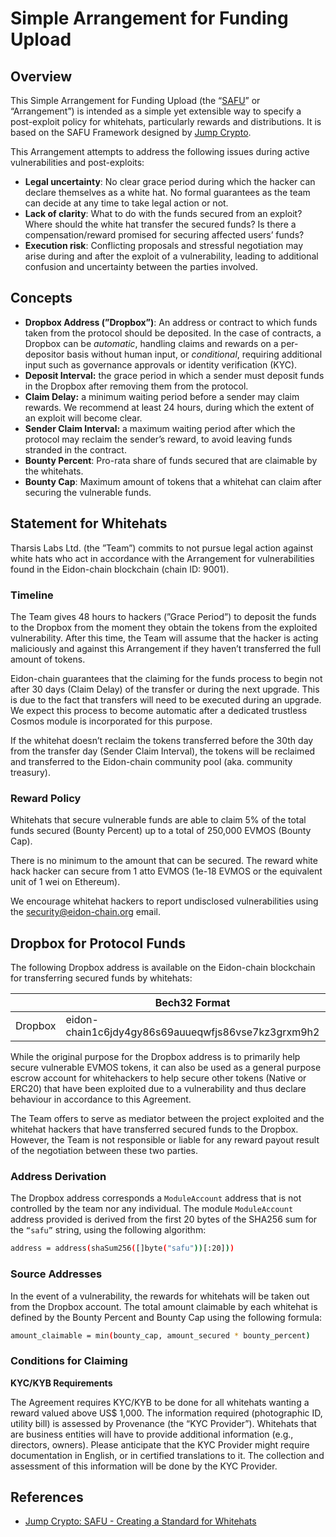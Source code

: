 # Simple Arrangement for Funding Upload

## Overview

This Simple Arrangement for Funding Upload (the
“[SAFU](https://jumpcrypto.com/safu-creating-a-standard-for-whitehats/)” or
“Arrangement”) is intended as a simple yet extensible way to specify a
post-exploit policy for whitehats, particularly rewards and distributions. It is
based on the SAFU Framework designed by [Jump Crypto](https://jumpcrypto.com/).

This Arrangement attempts to address the following issues during active
vulnerabilities and post-exploits:

- **Legal uncertainty**: No clear grace period during which the hacker can
  declare themselves as a white hat. No formal guarantees as the team can decide
  at any time to take legal action or not.
- **Lack of clarity**: What to do with the funds secured from an exploit? Where
  should the white hat transfer the secured funds? Is there a
  compensation/reward promised for securing affected users’ funds?
- **Execution risk**: Conflicting proposals and stressful negotiation may arise
  during and after the exploit of a vulnerability, leading to additional
  confusion and uncertainty between the parties involved.

## Concepts

- **Dropbox Address (”Dropbox”)**: An address or contract to which funds taken
  from the protocol should be deposited. In the case of contracts, a Dropbox can
  be *automatic*, handling claims and rewards on a per-depositor basis without
  human input, or *conditional*, requiring additional input such as governance
  approvals or identity verification (KYC).
- **Deposit Interval:** the grace period in which a sender must deposit funds in
  the Dropbox after removing them from the protocol.
- **Claim Delay:** a minimum waiting period before a sender may claim rewards.
  We recommend at least 24 hours, during which the extent of an exploit will
  become clear.
- **Sender Claim Interval:** a maximum waiting period after which the protocol
  may reclaim the sender’s reward, to avoid leaving funds stranded in the
  contract.
- **Bounty Percent**: Pro-rata share of funds secured that are claimable by the
  whitehats.
- **Bounty Cap**: Maximum amount of tokens that a whitehat can claim after
  securing the vulnerable funds.

## Statement for Whitehats

Tharsis Labs Ltd. (the ”Team”) commits to not pursue legal action against white
hats who act in accordance with the Arrangement for vulnerabilities found in the
Eidon-chain blockchain (chain ID: 9001).

### Timeline

The Team gives 48 hours to hackers (”Grace Period”) to deposit the funds to the
Dropbox from the moment they obtain the tokens from the exploited vulnerability.
After this time, the Team will assume that the hacker is acting maliciously and
against this Arrangement if they haven’t transferred the full amount of tokens.

Eidon-chain guarantees that the claiming for the funds process to begin not after 30
days (Claim Delay) of the transfer or during the next upgrade. This is due to
the fact that transfers will need to be executed during an upgrade. We expect
this process to become automatic after a dedicated trustless Cosmos module is
incorporated for this purpose.

If the whitehat doesn’t reclaim the tokens transferred before the 30th day from
the transfer day (Sender Claim Interval), the tokens will be reclaimed and
transferred to the Eidon-chain community pool (aka. community treasury).

### Reward Policy

Whitehats that secure vulnerable funds are able to claim 5% of the total funds
secured (Bounty Percent) up to a total of 250,000 EVMOS (Bounty Cap).

There is no minimum to the amount that can be secured. The reward white hack
hacker can secure from 1 atto EVMOS (1e-18 EVMOS or the equivalent unit of 1 wei
on Ethereum).

We encourage whitehat hackers to report undisclosed vulnerabilities using the
<security@eidon-chain.org> email.

## Dropbox for Protocol Funds

The following Dropbox address is available on the Eidon-chain blockchain for
transferring secured funds by whitehats:

|         | Bech32 Format                                | Hex Format                                 |
| ------- | -------------------------------------------- | ------------------------------------------ |
| Dropbox | eidon-chain1c6jdy4gy86s69auueqwfjs86vse7kz3grxm9h2 | 0xc6A4d255043ea1A2F79CC81c9940FA6433eb0A28 |

While the original purpose for the Dropbox address is to primarily help secure
vulnerable EVMOS tokens, it can also be used as a general purpose escrow account
for whitehackers to help secure other tokens (Native or ERC20) that have been
exploited due to a vulnerability and thus declare behaviour in accordance to
this Agreement.

The Team offers to serve as mediator between the project exploited and the
whitehat hackers that have transferred secured funds to the Dropbox. However,
the Team is not responsible or liable for any reward payout result of the
negotiation between these two parties.

### Address Derivation

The Dropbox address corresponds a `ModuleAccount` address that is not controlled
by the team nor any individual. The module `ModuleAccount` address provided is
derived from the first 20 bytes of the SHA256 sum for the `“safu”` string, using
the following algorithm:

```bash
address = address(shaSum256([]byte("safu"))[:20]))
```

### Source Addresses

In the event of a vulnerability, the rewards for whitehats will be taken out
from the Dropbox account. The total amount claimable by each whitehat is defined
by the Bounty Percent and Bounty Cap using the following formula:

```bash
amount_claimable = min(bounty_cap, amount_secured * bounty_percent)
```

### Conditions for Claiming

**KYC/KYB Requirements**

The Agreement requires KYC/KYB to be done for all whitehats wanting a reward
valued above US$ 1,000. The information required (photographic ID, utility bill)
is assessed by Provenance (the “KYC Provider”). Whitehats that are business
entities will have to provide additional information (e.g., directors, owners).
Please anticipate that the KYC Provider might require documentation in English,
or in certified translations to it. The collection and assessment of this
information will be done by the KYC Provider.

## References

- [Jump Crypto: SAFU - Creating a Standard for Whitehats](https://jumpcrypto.com/safu-creating-a-standard-for-whitehats/)
